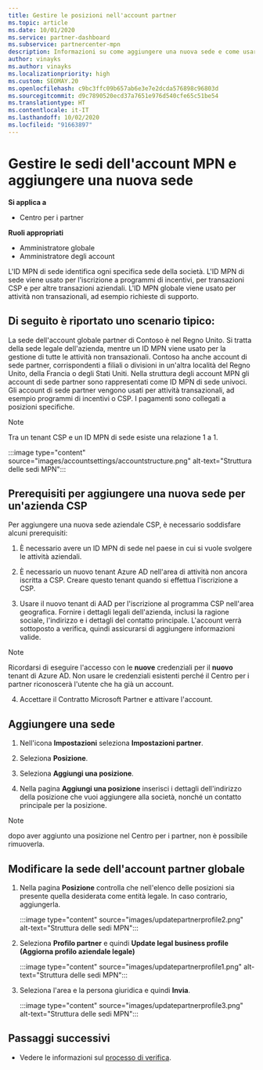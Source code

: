 ```yaml
---
title: Gestire le posizioni nell'account partner
ms.topic: article
ms.date: 10/01/2020
ms.service: partner-dashboard
ms.subservice: partnercenter-mpn
description: Informazioni su come aggiungere una nuova sede e come usare l'ID MNP di sede in programmi di incentivi, transazioni aziendali CSP, sottoscrizioni e altre transazioni.
author: vinayks
ms.author: vinayks
ms.localizationpriority: high
ms.custom: SEOMAY.20
ms.openlocfilehash: c9bc3ffc09b657ab6e3e7e2dcda576898c96803d
ms.sourcegitcommit: d9c7890520ecd37a7651e976d540cfe65c51be54
ms.translationtype: HT
ms.contentlocale: it-IT
ms.lasthandoff: 10/02/2020
ms.locfileid: "91663897"
---
```

# <a name="manage-your-mpn-account-locations-and-add-a-new-location"></a>Gestire le sedi dell'account MPN e aggiungere una nuova sede

**Si applica a**

- Centro per i partner

**Ruoli appropriati**

- Amministratore globale
- Amministratore degli account

L'ID MPN di sede identifica ogni specifica sede della società. L'ID MPN di sede viene usato per l'iscrizione a programmi di incentivi, per transazioni CSP e per altre transazioni aziendali. L'ID MPN globale viene usato per attività non transazionali, ad esempio richieste di supporto.

## <a name="the-following-is-a-typical-scenario"></a>Di seguito è riportato uno scenario tipico:

La sede dell'account globale partner di Contoso è nel Regno Unito. Si tratta della sede legale dell'azienda, mentre un ID MPN viene usato per la gestione di tutte le attività non transazionali. Contoso ha anche account di sede partner, corrispondenti a filiali o divisioni in un'altra località del Regno Unito, della Francia o degli Stati Uniti. Nella struttura degli account MPN gli account di sede partner sono rappresentati come ID MPN di sede univoci. Gli account di sede partner vengono usati per attività transazionali, ad esempio programmi di incentivi o CSP. I pagamenti sono collegati a posizioni specifiche. 

>[!NOTE]
>Tra un tenant CSP e un ID MPN di sede esiste una relazione 1 a 1.

:::image type="content" source="images/accountsettings/accountstructure.png" alt-text="Struttura delle sedi MPN":::

## <a name="prerequisites-in-order-to-add-a-new-location-for-a-csp-business"></a>Prerequisiti per aggiungere una nuova sede per un'azienda CSP

Per aggiungere una nuova sede aziendale CSP, è necessario soddisfare alcuni prerequisiti:

1. È necessario avere un ID MPN di sede nel paese in cui si vuole svolgere le attività aziendali.

1. È necessario un nuovo tenant Azure AD nell'area di attività non ancora iscritta a CSP. Creare questo tenant quando si effettua l'iscrizione a CSP.
 
3. Usare il nuovo tenant di AAD per l'iscrizione al programma CSP nell'area geografica.
Fornire i dettagli legali dell'azienda, inclusi la ragione sociale, l'indirizzo e i dettagli del contatto principale. L'account verrà sottoposto a verifica, quindi assicurarsi di aggiungere informazioni valide.

>[!NOTE] 
 >Ricordarsi di eseguire l'accesso con le **nuove** credenziali per il **nuovo** tenant di Azure AD. Non usare le credenziali esistenti perché il Centro per i partner riconoscerà l'utente che ha già un account.

4. Accettare il Contratto Microsoft Partner e attivare l'account.

## <a name="add-a-location"></a>Aggiungere una sede

1. Nell'icona **Impostazioni** seleziona **Impostazioni partner**.

2. Seleziona **Posizione**.

3. Seleziona **Aggiungi una posizione**.  

4. Nella pagina **Aggiungi una posizione** inserisci i dettagli dell'indirizzo della posizione che vuoi aggiungere alla società, nonché un contatto principale per la posizione.

> [!NOTE]
> dopo aver aggiunto una posizione nel Centro per i partner, non è possibile rimuoverla.

## <a name="change-global-partner-account-location"></a>Modificare la sede dell'account partner globale

1. Nella pagina **Posizione** controlla che nell'elenco delle posizioni sia presente quella desiderata come entità legale. In caso contrario, aggiungerla.

   :::image type="content" source="images/updatepartnerprofile2.png" alt-text="Struttura delle sedi MPN":::

2. Seleziona **Profilo partner** e quindi **Update legal business profile (Aggiorna profilo aziendale legale)**

   :::image type="content" source="images/updatepartnerprofile1.png" alt-text="Struttura delle sedi MPN":::

3. Seleziona l'area e la persona giuridica e quindi **Invia**.

   :::image type="content" source="images/updatepartnerprofile3.png" alt-text="Struttura delle sedi MPN":::

## <a name="next-steps"></a>Passaggi successivi

- Vedere le informazioni sul [processo di verifica](verification-responses.md).
